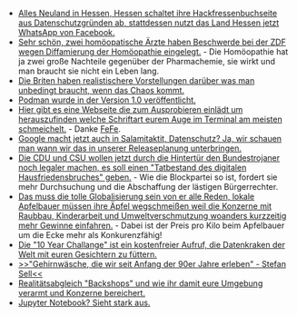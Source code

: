 * [Alles Neuland in Hessen, Hessen schaltet ihre Hackfressenbuchseite aus Datenschutzgründen ab, stattdessen nutzt das Land Hessen jetzt WhatsApp von Facebook.](https://blog.fefe.de/?ts=a2ba5aa6)
* [Sehr schön, zwei homöopatische Ärzte haben Beschwerde bei der ZDF wegen Diffamierung der Homöopathie eingelegt.](https://www.neopresse.com/medien/zdf-diffamiert-homoeopathische-medizin/) - Die Homöopathie hat ja zwei große Nachteile gegenüber der Pharmachemie, sie wirkt und man braucht sie nicht ein Leben lang.
* [Die Briten haben realistischere Vorstellungen darüber was man unbedingt braucht, wenn das Chaos kommt.](https://blog.fefe.de/?ts=a2bbf2ca)
* [Podman wurde in der Version 1.0 veröffentlicht.](https://www.pro-linux.de/news/1/26687/podman-erreicht-version-10.html)
* [Hier gibt es eine Webseite die zum Ausprobieren einlädt um herauszufinden welche Schriftart eurem Auge im Terminal am meisten schmeichelt.](http://app.programmingfonts.org/#apl385) - Danke [FeFe](https://blog.fefe.de/?ts=a2bb6689).
* [Google macht jetzt auch in Salamitaktit, Datenschutz? Ja, wir schauen man wann wir das in unserer Releaseplanung unterbringen.](https://blog.fefe.de/?ts=a2b8ab52)
* [Die CDU und CSU wollen jetzt durch die Hintertür den Bundestrojaner noch legaler machen, es soll einen "Tatbestand des digitalen Hausfriedensbruches" geben.](https://tuxproject.de/blog/2019/01/gehwegparker-fordern-besseres-cyber/) - Wie die Blockpartei so ist, fordert sie mehr Durchsuchung und die Abschaffung der lästigen Bürgerrechter.
* [Das muss die tolle Globalisierung sein von er alle Reden, lokale Apfelbauer müssen ihre Äpfel wegschmeißen weil die Konzerne mit Raubbau, Kinderarbeit und Umweltverschmutzung woanders kurzzeitig mehr Gewinne einfahren.](https://netzfrauen.org/2019/01/22/apfel-2/) - Dabei ist der Preis pro Kilo beim Apfelbauer um die Ecke mehr als Konkurenzfähig!
* [Die "10 Year Challange" ist ein kostenfreier Aufruf, die Datenkraken der Welt mit euren Gesichtern zu füttern.](https://blog.fefe.de/?ts=a2b9c507)
* [>>"Gehirnwäsche, die wir seit Anfang der 90er Jahre erleben" - Stefan Sell<<](https://www.youtube.com/watch?v=mGl5r-v3EBI)
* [Realitätsabgleich "Backshops" und wie ihr damit eure Umgebung verarmt und Konzerne bereichert.](https://www.youtube.com/watch?v=obfUET2Jvgo)
* [Jupyter Notebook? Sieht stark aus.](https://jupyter.org/)
